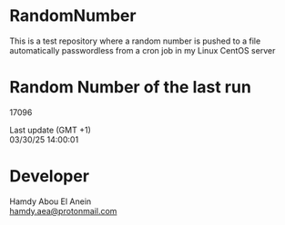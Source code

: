# RandomNumber    
This is a test repository where a random number is pushed to a file automatically passwordless from a cron job in my Linux CentOS server    
# Random Number of the last run   
17096
      
Last update (GMT +1)    
03/30/25 14:00:01
# Developer    
Hamdy Abou El Anein   
hamdy.aea@protonmail.com
